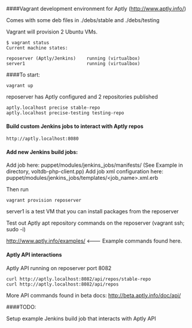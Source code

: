 ####Vagrant development environment for Aptly (http://www.aptly.info/)

Comes with some deb files in ./debs/stable and ./debs/testing

Vagrant will provision 2 Ubuntu VMs.  

```
$ vagrant status
Current machine states:

reposerver (Aptly/Jenkins)    running (virtualbox)
server1                       running (virtualbox)
```

####To start:

```
vagrant up
```

reposerver has Aptly configured and 2 repositories published
```
aptly.localhost precise stable-repo
aptly.localhost precise-testing testing-repo
```

#### Build custom Jenkins jobs to interact with Aptly repos
```
http://aptly.localhost:8080
```

#### Add new Jenkins build jobs:

Add job here:  puppet/modules/jenkins_jobs/manifests/  (See Example in directory, voltdb-php-client.pp)
Add job xml configuration here: puppet/modules/jenkins_jobs/templates/<job_name>.xml.erb

Then run
```
vagrant provision reposerver
```

server1 is a test VM that you can install packages from the reposerver

Test out Aptly apt repository commands on the reposerver (vagrant ssh; sudo -i)

http://www.aptly.info/examples/ <--- Example commands found here.

#### Aptly API interactions

Aptly API running on reposerver port 8082

```
curl http://aptly.localhost:8082/api/repos/stable-repo
curl http://aptly.localhost:8082/api/repos
```
More API commands found in beta docs: http://beta.aptly.info/doc/api/

####TODO:

Setup example Jenkins build job that interacts with Aptly API

